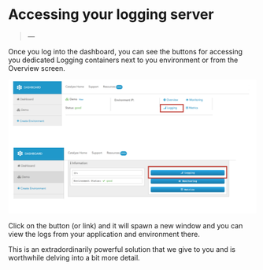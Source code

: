 # Accessing your logging server

> —

Once you log into the dashboard, you can see the buttons for accessing you dedicated Logging containers next to you environment or from the Overview screen.

![Accessing Logging Environment](../pics/34.access.logging.png)

Click on the button (or link) and it will spawn a new window and you can view the logs from your application and environment there.

This is an extradordinarily powerful solution that we give to you and is worthwhile delving into a bit more detail.



